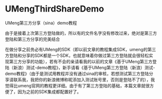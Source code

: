 # UMengThirdShareDemo
UMeng第三方分享（sina）demo教程

由于是接着上次第三方登陆做的，所以有的文件名字没有修改过来，绝对是第三方登陆和第三方分享的完美结合

在做分享之前务必有UMeng的SDK（即以前文章的教程集成SDK，umeng的第三方登陆和分享的SDK都是一个SDK，也就意味着你做过第三方登陆就会很轻松实现第三方分享的功能），若有不会的亲请看我的以前的文章《基于UMeng第三方登陆（新浪）测试-demo教程》，新手请看《基于UMeng第三方登陆（新浪）测试-demo教程》（由于是测试用教程并没有通过sina的审核，若想测试第三方登陆分享请联系我，我把你的新浪微博称昵添加入测试账号里，否则是登陆不了的），我觉得比umeng官网的教程更详细。由于有了第三方登陆的基础，本篇文章就很方便了，因为之前的SDK集成都配置好了。
